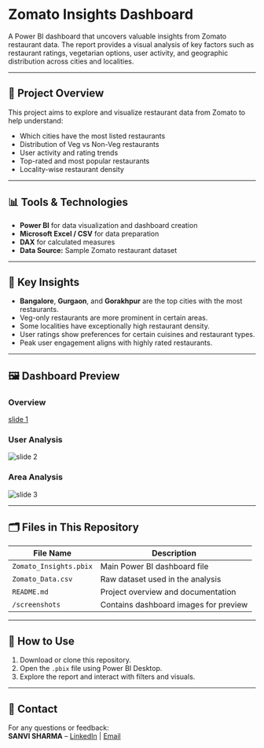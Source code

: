 # Zomato Insights Dashboard

A Power BI dashboard that uncovers valuable insights from Zomato restaurant data. The report provides a visual analysis of key factors such as restaurant ratings, vegetarian options, user activity, and geographic distribution across cities and localities.

---

## 📌 Project Overview

This project aims to explore and visualize restaurant data from Zomato to help understand:

- Which cities have the most listed restaurants
- Distribution of Veg vs Non-Veg restaurants
- User activity and rating trends
- Top-rated and most popular restaurants
- Locality-wise restaurant density

---

## 📊 Tools & Technologies

- **Power BI** for data visualization and dashboard creation  
- **Microsoft Excel / CSV** for data preparation  
- **DAX** for calculated measures  
- **Data Source:** Sample Zomato restaurant dataset

---

## 🧠 Key Insights

- **Bangalore**, **Gurgaon**, and **Gorakhpur** are the top cities with the most restaurants.
- Veg-only restaurants are more prominent in certain areas.
- Some localities have exceptionally high restaurant density.
- User ratings show preferences for certain cuisines and restaurant types.
- Peak user engagement aligns with highly rated restaurants.

---

## 🖼️ Dashboard Preview

### Overview
[slide 1](https://github.com/user-attachments/assets/5182bb56-ba12-47d0-88d5-fef22fd87fa5)


### User Analysis
![slide 2](https://github.com/user-attachments/assets/6c4f12da-9c80-4d6e-bcae-3c412939db99)


### Area Analysis
![slide 3](https://github.com/user-attachments/assets/2d5a1ed7-58e0-4e0a-b001-fb6d7e1db2a8)



---

## 🗂️ Files in This Repository

| File Name              | Description                                 |
|------------------------|---------------------------------------------|
| `Zomato_Insights.pbix` | Main Power BI dashboard file                |
| `Zomato_Data.csv`      | Raw dataset used in the analysis            |
| `README.md`            | Project overview and documentation          |
| `/screenshots`         | Contains dashboard images for preview       |

---

## 🚀 How to Use

1. Download or clone this repository.
2. Open the `.pbix` file using Power BI Desktop.
3. Explore the report and interact with filters and visuals.

---

## 📧 Contact

For any questions or feedback:  
**SANVI SHARMA** – [LinkedIn](https://www.linkedin.com/in/sanvisharma29) | [Email](sanvisharma592@gmail.com)


